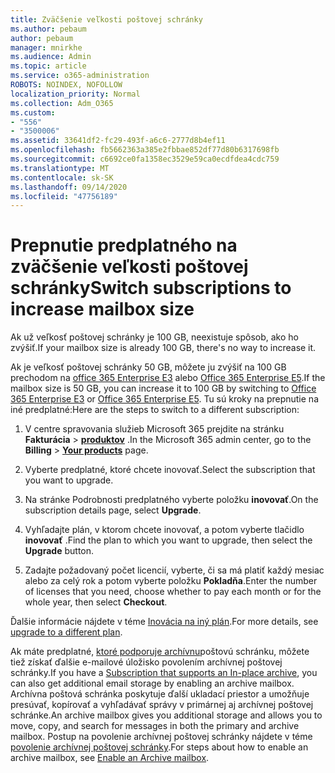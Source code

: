 ```yaml
---
title: Zväčšenie veľkosti poštovej schránky
ms.author: pebaum
author: pebaum
manager: mnirkhe
ms.audience: Admin
ms.topic: article
ms.service: o365-administration
ROBOTS: NOINDEX, NOFOLLOW
localization_priority: Normal
ms.collection: Adm_O365
ms.custom:
- "556"
- "3500006"
ms.assetid: 33641df2-fc29-493f-a6c6-2777d8b4ef11
ms.openlocfilehash: fb5662363a385e2fbbae852df77d80b6317698fb
ms.sourcegitcommit: c6692ce0fa1358ec3529e59ca0ecdfdea4cdc759
ms.translationtype: MT
ms.contentlocale: sk-SK
ms.lasthandoff: 09/14/2020
ms.locfileid: "47756189"
---
```

# <a name="switch-subscriptions-to-increase-mailbox-size"></a><span data-ttu-id="5a73d-102">Prepnutie predplatného na zväčšenie veľkosti poštovej schránky</span><span class="sxs-lookup"><span data-stu-id="5a73d-102">Switch subscriptions to increase mailbox size</span></span>

<span data-ttu-id="5a73d-103">Ak už veľkosť poštovej schránky je 100 GB, neexistuje spôsob, ako ho zvýšiť.</span><span class="sxs-lookup"><span data-stu-id="5a73d-103">If your mailbox size is already 100 GB, there's no way to increase it.</span></span>
  
<span data-ttu-id="5a73d-104">Ak je veľkosť poštovej schránky 50 GB, môžete ju zvýšiť na 100 GB prechodom na [office 365 Enterprise E3](https://products.office.com/business/office-365-enterprise-e3-business-software) alebo [Office 365 Enterprise E5](https://products.office.com/business/office-365-enterprise-e5-business-software).</span><span class="sxs-lookup"><span data-stu-id="5a73d-104">If the mailbox size is 50 GB, you can increase it to 100 GB by switching to [Office 365 Enterprise E3](https://products.office.com/business/office-365-enterprise-e3-business-software) or [Office 365 Enterprise E5](https://products.office.com/business/office-365-enterprise-e5-business-software).</span></span> <span data-ttu-id="5a73d-105">Tu sú kroky na prepnutie na iné predplatné:</span><span class="sxs-lookup"><span data-stu-id="5a73d-105">Here are the steps to switch to a different subscription:</span></span>
  
1. <span data-ttu-id="5a73d-106">V centre spravovania služieb Microsoft 365 prejdite na stránku **Fakturácia** \> **[produktov](https://go.microsoft.com/fwlink/p/?linkid=842054)** .</span><span class="sxs-lookup"><span data-stu-id="5a73d-106">In the Microsoft 365 admin center, go to the **Billing** \> **[Your products](https://go.microsoft.com/fwlink/p/?linkid=842054)** page.</span></span>

2. <span data-ttu-id="5a73d-107">Vyberte predplatné, ktoré chcete inovovať.</span><span class="sxs-lookup"><span data-stu-id="5a73d-107">Select the subscription that you want to upgrade.</span></span>

3. <span data-ttu-id="5a73d-108">Na stránke Podrobnosti predplatného vyberte položku **inovovať**.</span><span class="sxs-lookup"><span data-stu-id="5a73d-108">On the subscription details page, select **Upgrade**.</span></span>

4. <span data-ttu-id="5a73d-109">Vyhľadajte plán, v ktorom chcete inovovať, a potom vyberte tlačidlo **inovovať** .</span><span class="sxs-lookup"><span data-stu-id="5a73d-109">Find the plan to which you want to upgrade, then select the **Upgrade** button.</span></span>

5. <span data-ttu-id="5a73d-110">Zadajte požadovaný počet licencií, vyberte, či sa má platiť každý mesiac alebo za celý rok a potom vyberte položku **Pokladňa**.</span><span class="sxs-lookup"><span data-stu-id="5a73d-110">Enter the number of licenses that you need, choose whether to pay each month or for the whole year, then select **Checkout**.</span></span>

<span data-ttu-id="5a73d-111">Ďalšie informácie nájdete v téme [Inovácia na iný plán](https://docs.microsoft.com/microsoft-365/commerce/subscriptions/upgrade-to-different-plan).</span><span class="sxs-lookup"><span data-stu-id="5a73d-111">For more details, see [upgrade to a different plan](https://docs.microsoft.com/microsoft-365/commerce/subscriptions/upgrade-to-different-plan).</span></span>

<span data-ttu-id="5a73d-112">Ak máte predplatné, [ktoré podporuje archívnu](https://docs.microsoft.com/office365/servicedescriptions/exchange-online-archiving-service-description/exchange-online-archiving-service-description)poštovú schránku, môžete tiež získať ďalšie e-mailové úložisko povolením archívnej poštovej schránky.</span><span class="sxs-lookup"><span data-stu-id="5a73d-112">If you have a [Subscription that supports an In-place archive](https://docs.microsoft.com/office365/servicedescriptions/exchange-online-archiving-service-description/exchange-online-archiving-service-description), you can also get additional email storage by enabling an archive mailbox.</span></span> <span data-ttu-id="5a73d-113">Archívna poštová schránka poskytuje ďalší ukladací priestor a umožňuje presúvať, kopírovať a vyhľadávať správy v primárnej aj archívnej poštovej schránke.</span><span class="sxs-lookup"><span data-stu-id="5a73d-113">An archive mailbox gives you additional storage and allows you to move, copy, and search for messages in both the primary and archive mailbox.</span></span> <span data-ttu-id="5a73d-114">Postup na povolenie archívnej poštovej schránky nájdete v téme [povolenie archívnej poštovej schránky](https://docs.microsoft.com/microsoft-365/compliance/enable-archive-mailboxes).</span><span class="sxs-lookup"><span data-stu-id="5a73d-114">For steps about how to enable an archive mailbox, see [Enable an Archive mailbox](https://docs.microsoft.com/microsoft-365/compliance/enable-archive-mailboxes).</span></span>